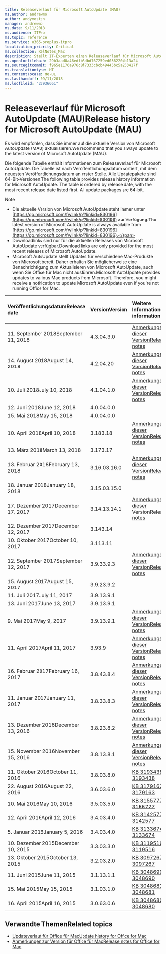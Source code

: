 ```yaml
---
title: Releaseverlauf für Microsoft AutoUpdate (MAU)
ms.author: andrewmo
author: andymosten
manager: andrewmo
ms.date: 9/11/2018
ms.audience: ITPro
ms.topic: reference
ms.service: o365-proplus-itpro
localization_priority: Critical
ms.collection: RelNotes_Mac
description: Stellt IT-Experten einen Releaseverlauf für Microsoft AutoUpdate (MAU) zur Verfügung.
ms.openlocfilehash: 29b3aad0a46edfb8dbd767259ed0362204b13a24
ms.sourcegitcommit: f965e1176a976c8f7333cbcb49445bc5a953417f
ms.translationtype: HT
ms.contentlocale: de-DE
ms.lasthandoff: 09/11/2018
ms.locfileid: "23936661"
---
```

# <a name="release-history-for-microsoft-autoupdate-mau"></a><span data-ttu-id="1c8a7-103">Releaseverlauf für Microsoft AutoUpdate (MAU)</span><span class="sxs-lookup"><span data-stu-id="1c8a7-103">Release history for Microsoft AutoUpdate (MAU)</span></span>
 
<span data-ttu-id="1c8a7-104">Es wird empfohlen, dass Sie immer auf die aktuelle Version von Microsoft AutoUpdate (MAU) aktualisieren.</span><span class="sxs-lookup"><span data-stu-id="1c8a7-104">We recommend that you always update to the latest version of Microsoft AutoUpdate (MAU).</span></span>

<span data-ttu-id="1c8a7-p101">Die folgende Tabelle enthält Informationen zum Releaseverlauf für Microsoft AutoUpdate. Die Tabelle ist nach Veröffentlichungsdatum sortiert, mit dem neuesten Veröffentlichungsdatum an erster Stelle. Alle Updatepakete sind 64-Bit-Versionen.</span><span class="sxs-lookup"><span data-stu-id="1c8a7-p101">The following table provides release history information for Microsoft AutoUpdate. The table is ordered by release date, with the most recent release date listed first. All update packages are 64-bit.</span></span>


> [!NOTE]
> - <span data-ttu-id="1c8a7-108">Die aktuelle Version von Microsoft AutoUpdate steht immer unter [https://go.microsoft.com/fwlink/p/?linkid=830196](https://go.microsoft.com/fwlink/p/?linkid=830196) zur Verfügung.</span><span class="sxs-lookup"><span data-stu-id="1c8a7-108">The latest version of Microsoft AutoUpdate is always available from [https://go.microsoft.com/fwlink/p/?linkid=830196](https://go.microsoft.com/fwlink/p/?linkid=830196).</span></span>
> - <span data-ttu-id="1c8a7-109">Downloadlinks sind nur für die aktuellen Releases von Microsoft AutoUpdate verfügbar.</span><span class="sxs-lookup"><span data-stu-id="1c8a7-109">Download links are only provided for the most recent releases of Microsoft AutoUpdate.</span></span>
> - <span data-ttu-id="1c8a7-p102">Microsoft AutoUpdate stellt Updates für verschiedene Mac-Produkte von Microsoft bereit. Daher erhalten Sie möglicherweise eine Benachrichtigung zum Aktualisieren von Microsoft AutoUpdate, auch wenn Sie Office für Mac nicht ausführen.</span><span class="sxs-lookup"><span data-stu-id="1c8a7-p102">Microsoft AutoUpdate provides updates to various Mac products from Microsoft. Therefore, you might receive a notification to update Microsoft AutoUpdate even if you're not running Office for Mac.</span></span>
  
|<span data-ttu-id="1c8a7-112">**Veröffentlichungsdatum**</span><span class="sxs-lookup"><span data-stu-id="1c8a7-112">**Release date**</span></span>|<span data-ttu-id="1c8a7-113">**Version**</span><span class="sxs-lookup"><span data-stu-id="1c8a7-113">**Version**</span></span>|<span data-ttu-id="1c8a7-114">**Weitere Informationen**</span><span class="sxs-lookup"><span data-stu-id="1c8a7-114">**More information**</span></span>|<span data-ttu-id="1c8a7-115">**Downloadlink für Updatepaket**</span><span class="sxs-lookup"><span data-stu-id="1c8a7-115">**Download link for the update package**</span></span>|
|:-----|:-----|:-----|:-----|
|<span data-ttu-id="1c8a7-116">11. September 2018</span><span class="sxs-lookup"><span data-stu-id="1c8a7-116">September 11, 2018</span></span>  <br/> |<span data-ttu-id="1c8a7-117">4.3.0</span><span class="sxs-lookup"><span data-stu-id="1c8a7-117">4.3.0</span></span>  <br/> |[<span data-ttu-id="1c8a7-118">Anmerkungen zu dieser Version</span><span class="sxs-lookup"><span data-stu-id="1c8a7-118">Release notes</span></span>](release-notes-office-for-mac.md#september-2018-release) <br/> |[<span data-ttu-id="1c8a7-119">MAU 4.2.0 herunterladen</span><span class="sxs-lookup"><span data-stu-id="1c8a7-119">Download MAU 4.1.0</span></span>](https://officecdn.microsoft.com/pr/C1297A47-86C4-4C1F-97FA-950631F94777/OfficeMac/Microsoft_AutoUpdate_4.3.18090901_Updater.pkg) <br/> |
|<span data-ttu-id="1c8a7-120">14. August 2018</span><span class="sxs-lookup"><span data-stu-id="1c8a7-120">August 14, 2018</span></span>  <br/> |<span data-ttu-id="1c8a7-121">4.2.0</span><span class="sxs-lookup"><span data-stu-id="1c8a7-121">4.20</span></span>  <br/> |[<span data-ttu-id="1c8a7-122">Anmerkungen zu dieser Version</span><span class="sxs-lookup"><span data-stu-id="1c8a7-122">Release notes</span></span>](release-notes-office-for-mac.md#august-2018-release) <br/> |[<span data-ttu-id="1c8a7-123">MAU 4.2.0 herunterladen</span><span class="sxs-lookup"><span data-stu-id="1c8a7-123">Download MAU 4.1.0</span></span>](https://officecdn.microsoft.com/pr/C1297A47-86C4-4C1F-97FA-950631F94777/OfficeMac/Microsoft_AutoUpdate_4.2.18081201_Updater.pkg) <br/> |
|<span data-ttu-id="1c8a7-124">10. Juli 2018</span><span class="sxs-lookup"><span data-stu-id="1c8a7-124">July 10, 2018</span></span>  <br/> |<span data-ttu-id="1c8a7-125">4.1.0</span><span class="sxs-lookup"><span data-stu-id="1c8a7-125">4.1.0</span></span>  <br/> |[<span data-ttu-id="1c8a7-126">Anmerkungen zu dieser Version</span><span class="sxs-lookup"><span data-stu-id="1c8a7-126">Release notes</span></span>](release-notes-office-for-mac.md#july-2018-release) <br/> |[<span data-ttu-id="1c8a7-127">MAU 4.1.0 herunterladen</span><span class="sxs-lookup"><span data-stu-id="1c8a7-127">Download MAU 4.1.0</span></span>](https://officecdn.microsoft.com/pr/C1297A47-86C4-4C1F-97FA-950631F94777/OfficeMac/Microsoft_AutoUpdate_4.1.18070902_Updater.pkg) <br/> |
|<span data-ttu-id="1c8a7-128">12. Juni 2018</span><span class="sxs-lookup"><span data-stu-id="1c8a7-128">June 12, 2018</span></span>  <br/> |<span data-ttu-id="1c8a7-129">4.0.0</span><span class="sxs-lookup"><span data-stu-id="1c8a7-129">4.0.0</span></span>  <br/> |||
|<span data-ttu-id="1c8a7-130">15. Mai 2018</span><span class="sxs-lookup"><span data-stu-id="1c8a7-130">May 15, 2018</span></span>  <br/> |<span data-ttu-id="1c8a7-131">4.0.0</span><span class="sxs-lookup"><span data-stu-id="1c8a7-131">4.0.0</span></span>  <br/> |||
|<span data-ttu-id="1c8a7-132">10. April 2018</span><span class="sxs-lookup"><span data-stu-id="1c8a7-132">April 10, 2018</span></span>  <br/> |<span data-ttu-id="1c8a7-133">3.18</span><span class="sxs-lookup"><span data-stu-id="1c8a7-133">3.18</span></span>  <br/> |[<span data-ttu-id="1c8a7-134">Anmerkungen zu dieser Version</span><span class="sxs-lookup"><span data-stu-id="1c8a7-134">Release notes</span></span>](release-notes-office-for-mac.md#april-2018-release) <br/> ||
|<span data-ttu-id="1c8a7-135">13. März 2018</span><span class="sxs-lookup"><span data-stu-id="1c8a7-135">March 13, 2018</span></span>  <br/> |<span data-ttu-id="1c8a7-136">3.17</span><span class="sxs-lookup"><span data-stu-id="1c8a7-136">3.17</span></span>  <br/> |||
|<span data-ttu-id="1c8a7-137">13. Februar 2018</span><span class="sxs-lookup"><span data-stu-id="1c8a7-137">February 13, 2018</span></span>  <br/> |<span data-ttu-id="1c8a7-138">3.16.0</span><span class="sxs-lookup"><span data-stu-id="1c8a7-138">3.16.0</span></span>  <br/> |[<span data-ttu-id="1c8a7-139">Anmerkungen zu dieser Version</span><span class="sxs-lookup"><span data-stu-id="1c8a7-139">Release notes</span></span>](release-notes-office-for-mac.md#february-2018-release) <br/> | <br/> |
|<span data-ttu-id="1c8a7-140">18. Januar 2018</span><span class="sxs-lookup"><span data-stu-id="1c8a7-140">January 18, 2018</span></span>  <br/> |<span data-ttu-id="1c8a7-141">3.15.0</span><span class="sxs-lookup"><span data-stu-id="1c8a7-141">3.15.0</span></span>  <br/> |<br/> |
|<span data-ttu-id="1c8a7-142">17. Dezember 2017</span><span class="sxs-lookup"><span data-stu-id="1c8a7-142">December 17, 2017</span></span>  <br/> |<span data-ttu-id="1c8a7-143">3.14.1</span><span class="sxs-lookup"><span data-stu-id="1c8a7-143">3.14.1</span></span>  <br/> |[<span data-ttu-id="1c8a7-144">Anmerkungen zu dieser Version</span><span class="sxs-lookup"><span data-stu-id="1c8a7-144">Release notes</span></span>](release-notes-office-for-mac.md#december-2017-release) <br/> | <br/> |
|<span data-ttu-id="1c8a7-145">12. Dezember 2017</span><span class="sxs-lookup"><span data-stu-id="1c8a7-145">December 12, 2017</span></span>  <br/> |<span data-ttu-id="1c8a7-146">3.14</span><span class="sxs-lookup"><span data-stu-id="1c8a7-146">3.14</span></span>  <br/> ||  <br/> |
|<span data-ttu-id="1c8a7-147">10. Oktober 2017</span><span class="sxs-lookup"><span data-stu-id="1c8a7-147">October 10, 2017</span></span>  <br/> |<span data-ttu-id="1c8a7-148">3.11</span><span class="sxs-lookup"><span data-stu-id="1c8a7-148">3.11</span></span>  <br/> ||<br/> |
|<span data-ttu-id="1c8a7-149">12. September 2017</span><span class="sxs-lookup"><span data-stu-id="1c8a7-149">September 12, 2017</span></span>  <br/> |<span data-ttu-id="1c8a7-150">3.9.3</span><span class="sxs-lookup"><span data-stu-id="1c8a7-150">3.9.3</span></span>  <br/> |[<span data-ttu-id="1c8a7-151">Anmerkungen zu dieser Version</span><span class="sxs-lookup"><span data-stu-id="1c8a7-151">Release notes</span></span>](release-notes-office-for-mac.md#september-2017-release) <br/> |<br/> |
|<span data-ttu-id="1c8a7-152">15. August 2017</span><span class="sxs-lookup"><span data-stu-id="1c8a7-152">August 15, 2017</span></span>  <br/> |<span data-ttu-id="1c8a7-153">3.9.2</span><span class="sxs-lookup"><span data-stu-id="1c8a7-153">3.9.2</span></span>  <br/> || <br/> |
|<span data-ttu-id="1c8a7-154">11. Juli 2017</span><span class="sxs-lookup"><span data-stu-id="1c8a7-154">July 11, 2017</span></span>  <br/> |<span data-ttu-id="1c8a7-155">3.9.1</span><span class="sxs-lookup"><span data-stu-id="1c8a7-155">3.9.1</span></span>  <br/> || <br/> |
|<span data-ttu-id="1c8a7-156">13. Juni 2017</span><span class="sxs-lookup"><span data-stu-id="1c8a7-156">June 13, 2017</span></span>  <br/> |<span data-ttu-id="1c8a7-157">3.9.1</span><span class="sxs-lookup"><span data-stu-id="1c8a7-157">3.9.1</span></span>  <br/> || <br/> |
|<span data-ttu-id="1c8a7-158">9. Mai 2017</span><span class="sxs-lookup"><span data-stu-id="1c8a7-158">May 9, 2017</span></span>  <br/> |<span data-ttu-id="1c8a7-159">3.9.1</span><span class="sxs-lookup"><span data-stu-id="1c8a7-159">3.9.1</span></span>  <br/> |[<span data-ttu-id="1c8a7-160">Anmerkungen zu dieser Version</span><span class="sxs-lookup"><span data-stu-id="1c8a7-160">Release notes</span></span>](release-notes-office-for-mac.md#may-2017-release) <br/> | <br/> |
|<span data-ttu-id="1c8a7-161">11. April 2017</span><span class="sxs-lookup"><span data-stu-id="1c8a7-161">April 11, 2017</span></span>  <br/> |<span data-ttu-id="1c8a7-162">3.9</span><span class="sxs-lookup"><span data-stu-id="1c8a7-162">3.9</span></span>  <br/> |[<span data-ttu-id="1c8a7-163">Anmerkungen zu dieser Version</span><span class="sxs-lookup"><span data-stu-id="1c8a7-163">Release notes</span></span>](release-notes-office-for-mac.md#april-2017-release) <br/> |  <br/> |
|<span data-ttu-id="1c8a7-164">16. Februar 2017</span><span class="sxs-lookup"><span data-stu-id="1c8a7-164">February 16, 2017</span></span>  <br/> |<span data-ttu-id="1c8a7-165">3.8.4</span><span class="sxs-lookup"><span data-stu-id="1c8a7-165">3.8.4</span></span>  <br/> |[<span data-ttu-id="1c8a7-166">Anmerkungen zu dieser Version</span><span class="sxs-lookup"><span data-stu-id="1c8a7-166">Release notes</span></span>](release-notes-office-for-mac.md#february-2017-release) <br/> | <br/> |
|<span data-ttu-id="1c8a7-167">11. Januar 2017</span><span class="sxs-lookup"><span data-stu-id="1c8a7-167">January 11, 2017</span></span>  <br/> |<span data-ttu-id="1c8a7-168">3.8.3</span><span class="sxs-lookup"><span data-stu-id="1c8a7-168">3.8.3</span></span>  <br/> |[<span data-ttu-id="1c8a7-169">Anmerkungen zu dieser Version</span><span class="sxs-lookup"><span data-stu-id="1c8a7-169">Release notes</span></span>](release-notes-office-for-mac.md#january-2017-release) <br/> | <br/> |
|<span data-ttu-id="1c8a7-170">13. Dezember 2016</span><span class="sxs-lookup"><span data-stu-id="1c8a7-170">December 13, 2016</span></span>  <br/> |<span data-ttu-id="1c8a7-171">3.8.2</span><span class="sxs-lookup"><span data-stu-id="1c8a7-171">3.8.2</span></span>  <br/> |[<span data-ttu-id="1c8a7-172">Anmerkungen zu dieser Version</span><span class="sxs-lookup"><span data-stu-id="1c8a7-172">Release notes</span></span>](release-notes-office-for-mac.md#december-2016-release) <br/> | <br/> |
|<span data-ttu-id="1c8a7-173">15. November 2016</span><span class="sxs-lookup"><span data-stu-id="1c8a7-173">November 15, 2016</span></span>  <br/> |<span data-ttu-id="1c8a7-174">3.8.1</span><span class="sxs-lookup"><span data-stu-id="1c8a7-174">3.8.1</span></span>  <br/> |[<span data-ttu-id="1c8a7-175">Anmerkungen zu dieser Version</span><span class="sxs-lookup"><span data-stu-id="1c8a7-175">Release notes</span></span>](release-notes-office-for-mac.md#november-2016-release) <br/> | <br/> |
|<span data-ttu-id="1c8a7-176">11. Oktober 2016</span><span class="sxs-lookup"><span data-stu-id="1c8a7-176">October 11, 2016</span></span>  <br/> |<span data-ttu-id="1c8a7-177">3.8.0</span><span class="sxs-lookup"><span data-stu-id="1c8a7-177">3.8.0</span></span>  <br/> |[<span data-ttu-id="1c8a7-178">KB 3193438</span><span class="sxs-lookup"><span data-stu-id="1c8a7-178">KB 3193438</span></span>](https://support.microsoft.com/kb/3193438) <br/> | <br/> |
|<span data-ttu-id="1c8a7-179">22. August 2016</span><span class="sxs-lookup"><span data-stu-id="1c8a7-179">August 22, 2016</span></span>  <br/> |<span data-ttu-id="1c8a7-180">3.6.0</span><span class="sxs-lookup"><span data-stu-id="1c8a7-180">3.6.0</span></span>  <br/> |[<span data-ttu-id="1c8a7-181">KB 3179163</span><span class="sxs-lookup"><span data-stu-id="1c8a7-181">KB 3179163</span></span>](https://support.microsoft.com/kb/3179163) <br/> | <br/> |
|<span data-ttu-id="1c8a7-182">10. Mai 2016</span><span class="sxs-lookup"><span data-stu-id="1c8a7-182">May 10, 2016</span></span>  <br/> |<span data-ttu-id="1c8a7-183">3.5.0</span><span class="sxs-lookup"><span data-stu-id="1c8a7-183">3.5.0</span></span>  <br/> |[<span data-ttu-id="1c8a7-184">KB 3155777</span><span class="sxs-lookup"><span data-stu-id="1c8a7-184">KB 3155777</span></span>](https://support.microsoft.com/kb/3155777) <br/> | <br/> |
|<span data-ttu-id="1c8a7-185">12. April 2016</span><span class="sxs-lookup"><span data-stu-id="1c8a7-185">April 12, 2016</span></span>  <br/> |<span data-ttu-id="1c8a7-186">3.4.0</span><span class="sxs-lookup"><span data-stu-id="1c8a7-186">3.4.0</span></span>  <br/> |[<span data-ttu-id="1c8a7-187">KB 3142577</span><span class="sxs-lookup"><span data-stu-id="1c8a7-187">KB 3142577</span></span>](https://support.microsoft.com/kb/3142577) <br/> | <br/> |
|<span data-ttu-id="1c8a7-188">5. Januar 2016</span><span class="sxs-lookup"><span data-stu-id="1c8a7-188">January 5, 2016</span></span>  <br/> |<span data-ttu-id="1c8a7-189">3.4.0</span><span class="sxs-lookup"><span data-stu-id="1c8a7-189">3.4.0</span></span>  <br/> |[<span data-ttu-id="1c8a7-190">KB 3133674</span><span class="sxs-lookup"><span data-stu-id="1c8a7-190">KB 3133674</span></span>](https://support.microsoft.com/kb/3133674) <br/> | <br/> |
|<span data-ttu-id="1c8a7-191">10. Dezember 2015</span><span class="sxs-lookup"><span data-stu-id="1c8a7-191">December 10, 2015</span></span>  <br/> |<span data-ttu-id="1c8a7-192">3.3.0</span><span class="sxs-lookup"><span data-stu-id="1c8a7-192">3.3.0</span></span>  <br/> |[<span data-ttu-id="1c8a7-193">KB 3119516</span><span class="sxs-lookup"><span data-stu-id="1c8a7-193">KB 3119516</span></span>](https://support.microsoft.com/kb/3119516) <br/> | <br/> |
|<span data-ttu-id="1c8a7-194">13. Oktober 2015</span><span class="sxs-lookup"><span data-stu-id="1c8a7-194">October 13, 2015</span></span>  <br/> |<span data-ttu-id="1c8a7-195">3.2.0</span><span class="sxs-lookup"><span data-stu-id="1c8a7-195">3.2.0</span></span>  <br/> |[<span data-ttu-id="1c8a7-196">KB 3097267</span><span class="sxs-lookup"><span data-stu-id="1c8a7-196">KB 3097267</span></span>](https://support.microsoft.com/kb/3097267) <br/> | <br/> |
|<span data-ttu-id="1c8a7-197">11. Juni 2015</span><span class="sxs-lookup"><span data-stu-id="1c8a7-197">June 11, 2015</span></span>  <br/> |<span data-ttu-id="1c8a7-198">3.1.1</span><span class="sxs-lookup"><span data-stu-id="1c8a7-198">3.1.1</span></span>  <br/> |[<span data-ttu-id="1c8a7-199">KB 3048690</span><span class="sxs-lookup"><span data-stu-id="1c8a7-199">KB 3048690</span></span>](https://support.microsoft.com/kb/3048690) <br/> | <br/> |
|<span data-ttu-id="1c8a7-200">15. Mai 2015</span><span class="sxs-lookup"><span data-stu-id="1c8a7-200">May 15, 2015</span></span>  <br/> |<span data-ttu-id="1c8a7-201">3.1.0</span><span class="sxs-lookup"><span data-stu-id="1c8a7-201">3.1.0</span></span>  <br/> |[<span data-ttu-id="1c8a7-202">KB 3048681</span><span class="sxs-lookup"><span data-stu-id="1c8a7-202">KB 3048681</span></span>](https://support.microsoft.com/kb/3048681) <br/> | <br/> |
|<span data-ttu-id="1c8a7-203">16. April 2015</span><span class="sxs-lookup"><span data-stu-id="1c8a7-203">April 16, 2015</span></span>  <br/> |<span data-ttu-id="1c8a7-204">3.0.6</span><span class="sxs-lookup"><span data-stu-id="1c8a7-204">3.0.6</span></span>  <br/> |[<span data-ttu-id="1c8a7-205">KB 3048680</span><span class="sxs-lookup"><span data-stu-id="1c8a7-205">KB 3048680</span></span>](https://support.microsoft.com/kb/3048680) <br/> | <br/> |

## <a name="related-topics"></a><span data-ttu-id="1c8a7-206">Verwandte Themen</span><span class="sxs-lookup"><span data-stu-id="1c8a7-206">Related topics</span></span>

- [<span data-ttu-id="1c8a7-207">Updateverlauf für Office für Mac</span><span class="sxs-lookup"><span data-stu-id="1c8a7-207">Update history for Office for Mac</span></span>](update-history-office-for-mac.md)
- [<span data-ttu-id="1c8a7-208">Anmerkungen zur Version für Office für Mac</span><span class="sxs-lookup"><span data-stu-id="1c8a7-208">Release notes for Office for Mac</span></span>](release-notes-office-for-mac.md) 